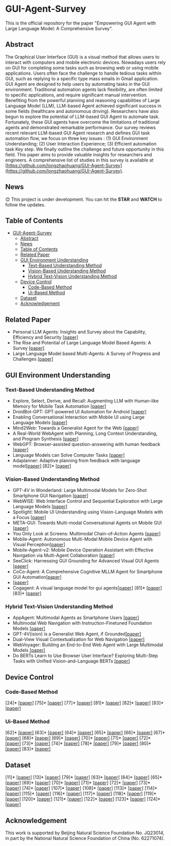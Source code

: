 # GUI-Agent-Survey

This is the official repository for the paper "Empowering GUI Agent with Large Language Model: A Comprehensive Survey".

## Abstract

The Graphical User Interface (GUI) is a visual method that allows users to interact with computers and mobile electronic devices. Nowadays users rely on GUI for completing some tasks such as browsing web or using mobile applications. Users often face the challenge to handle tedious tasks within GUI, such as replying to a specific type mass emails in Gmail application. GUI Agent are designed to help users by automating tasks in the GUI environment. Traditional automation agents lack flexibility, are often limited to specific applications, and require significant manual intervention. Benefiting from the powerful planning and reasoning capabilities of Large Language Model (LLM), LLM-based Agent achieved significant success in some fields (healthcare and autonomous driving). Researchers have also begun to explore the potential of LLM-based GUI Agent to automate task. Fortunately, these GUI agents have overcome the limitations of traditional agents and demonstrated remarkable performance.  Our survey reviews recent relevant LLM-based GUI Agent research and defines GUI task automation flow,  we focus on three key issues : (1) GUI Environment Understanding;  (2) User Interaction Experience;  (3) Efficient automation task Key step.  We finally outline the challenge and future opportunity in this field. This paper aims to provide valuable insights for researchers and engineers. A comprehensive list of studies in this survey is available at [https://github.com/longzhaohuang/GUI-Agent-Survey](https://github.com/longzhaohuang/GUI-Agent-Survey).

## News

😊 This project is under development. You can hit the **STAR** and **WATCH** to follow the updates.

## Table of Contents

- [GUI-Agent-Survey](#GUI-Agent-Survey)
  - [Abstract](#abstract)
  - [News](#news)
  - [Table of Contents](#table-of-contents)
  - [Related Paper](#related-paper)
  - [GUI Environment Understanding](#GUI-Environment-Understanding)
    - [Text-Based Understanding Method](#Text-Based-Understanding-Method)
    - [Vision-Based Understanding Method](#Vision-Based-Understanding-Method)
    - [Hybrid Text-Vision Understanding Method](#Hybrid-Text-Vision-Understanding-Method)
  - [Device Control](#Device-Control)
    - [Code-Based Method](#Code-Based-Method)
    - [Ui-Based Method](#Ui-Based-Method)
  - [Dataset](#Dataset)
  - [Acknowledgement](#acknowledgement)

## Related Paper
* Personal LLM Agents: Insights and Survey about the Capability, Efficiency and Security
 [[paper]](https://arxiv.org/abs/2401.05459)
* The Rise and Potential of Large Language Model Based Agents: A Survey [[paper]](https://arxiv.org/abs/2309.07864)
* Large Language Model based Multi-Agents: A Survey of Progress and Challenges [[paper]](https://arxiv.org/abs/2402.01680)

## GUI Environment Understanding
### Text-Based Understanding Method
* Explore, Select, Derive, and Recall: Augmenting LLM with Human-like Memory for Mobile Task Automation [[paper]](https://arxiv.org/pdf/2312.03003)
* DroidBot-GPT: GPT-powered UI Automation for Android [[paper]](https://arxiv.org/pdf/2304.07061) 
* Enabling Conversational Interaction with Mobile UI using Large Language Models [[paper]](https://arxiv.org/abs/2209.08655)
* Mind2Web: Towards a Generalist Agent for the Web [[paper]](https://arxiv.org/abs/2306.06070)
* A Real-World WebAgent with Planning, Long Context Understanding, and Program Synthesis [[paper]](https://arxiv.org/abs/2307.12856)
* WebGPT: Browser-assisted question-answering with human feedback [[paper]](https://arxiv.org/abs/2112.09332)
* Language Models can Solve Computer Tasks [[paper]](https://arxiv.org/abs/2303.17491)
* Adaplanner: Adaptive planning from feedback with language model[[paper]]()
[82]* [[paper]]()

### Vision-Based Understanding Method
* GPT-4V in Wonderland: Large Multimodal Models for Zero-Shot Smartphone GUI Navigation [[paper]](https://arxiv.org/abs/2311.07562)
* WebWISE: Web Interface Control and Sequential Exploration with Large Language Models
[[paper]](https://arxiv.org/pdf/2310.16042)
* Spotlight: Mobile UI Understanding using Vision-Language Models with a Focus [[paper]](https://arxiv.org/abs/2209.14927)
* META-GUI: Towards Multi-modal Conversational Agents on Mobile GUI [[paper]](https://arxiv.org/pdf/2205.11029)
* You Only Look at Screens: Multimodal Chain-of-Action Agents [[paper]](https://arxiv.org/abs/2309.11436)
* Mobile-Agent: Autonomous Multi-Modal Mobile Device Agent with Visual Perception[[paper]](https://arxiv.org/pdf/2401.16158)
* Mobile-Agent-v2: Mobile Device Operation Assistant with Effective Navigation via Multi-Agent Collaboration [[paper]](https://arxiv.org/pdf/2406.01014)
* SeeClick: Harnessing GUI Grounding for Advanced Visual GUI Agents [[paper]](https://arxiv.org/abs/2401.10935)
* CoCo-Agent: A Comprehensive Cognitive MLLM Agent for Smartphone GUI Automation[[paper]](https://arxiv.org/pdf/2402.11941)
* [[paper]]()
* Cogagent: A visual language model for gui agents[[paper]](https://openaccess.thecvf.com/content/CVPR2024/papers/Hong_CogAgent_A_Visual_Language_Model_for_GUI_Agents_CVPR_2024_paper.pdf)
[81]* [[paper]]()
[83]* [[paper]]()

### Hybrid Text-Vision Understanding Method
* AppAgent: Multimodal Agents as Smartphone Users [[paper]](https://arxiv.org/abs/2312.13771)
* Multimodal Web Navigation with Instruction-Finetuned Foundation Models [[paper]](https://arxiv.org/abs/2307.12856)
* GPT-4V(ision) is a Generalist Web Agent, if Grounded[[paper]](https://arxiv.org/abs/2401.01614)
* Dual-View Visual Contextualization for Web Navigation [[paper]](https://arxiv.org/abs/2402.04476)
* WebVoyager: Building an End-to-End Web Agent with Large Multimodal Models [[paper]](https://arxiv.org/abs/2401.13919)
* Do BERTs Learn to Use Browser User Interface? Exploring Multi-Step Tasks with Unified Vision-and-Language BERTs [[paper]](https://arxiv.org/pdf/2203.07828)

## Device Control
### Code-Based Method
[24]* [[paper]]()
[75]* [[paper]]()
[77]* [[paper]]()
[81]* [[paper]]()
[82]* [[paper]]()
[83]* [[paper]]()

### Ui-Based Method
[62]* [[paper]]()
[63]* [[paper]]()
[64]* [[paper]]()
[65]* [[paper]]()
[66]* [[paper]]()
[67]* [[paper]]()
[68]* [[paper]]()
[69]* [[paper]]()
[70]* [[paper]]()
[71]* [[paper]]()
[72]* [[paper]]()
[73]* [[paper]]()
[74]* [[paper]]()
[78]* [[paper]]()
[79]* [[paper]]()
[80]* [[paper]]()
[83]* [[paper]]()

## Dataset
[11]* [[paper]]()
[13]* [[paper]]()
[79]* [[paper]]()
[63]* [[paper]]()
[64]* [[paper]]()
[65]* [[paper]]()
[69]* [[paper]]()
[70]* [[paper]]()
[71]* [[paper]]()
[72]* [[paper]]()
[73]* [[paper]]()
[74]* [[paper]]()
[107]* [[paper]]()
[108]* [[paper]]()
[113]* [[paper]]()
[114]* [[paper]]()
[115]* [[paper]]()
[116]* [[paper]]()
[117]* [[paper]]()
[118]* [[paper]]()
[119]* [[paper]]()
[120]* [[paper]]()
[121]* [[paper]]()
[122]* [[paper]]()
[123]* [[paper]]()
[124]* [[paper]]()


## Acknowledgement

This work is supported by Beijing Natural Science Foundation No. JQ23014, in part by the National Natural Science Foundation of China (No. 62271074).

